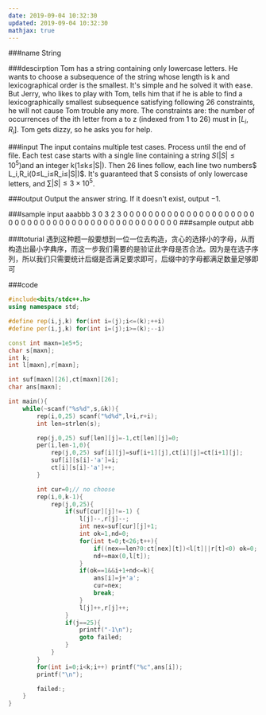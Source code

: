 ```yaml
---
date: 2019-09-04 10:32:30
updated: 2019-09-04 10:32:30
mathjax: true
---
```


###name
String

###descirption
Tom has a string containing only lowercase letters. He wants to choose a subsequence of the string whose length is k and lexicographical order is the smallest. It's simple and he solved it with ease.
But Jerry, who likes to play with Tom, tells him that if he is able to find a lexicographically smallest subsequence satisfying following 26 constraints, he will not cause Tom trouble any more.
The constraints are: the number of occurrences of the ith letter from a to z (indexed from 1 to 26) must in $[L_i,R_i]$.
Tom gets dizzy, so he asks you for help.

<!---more-->

###input
The input contains multiple test cases. Process until the end of file.
Each test case starts with a single line containing a string $S(|S|≤10^5)$and an integer k(1≤k≤|S|).
Then 26 lines follow, each line two numbers$ L_i,R_i(0≤L_i≤R_i≤|S|)$. 
It's guaranteed that S consists of only lowercase letters, and $∑|S|≤3×10^5$.
 
###output
Output the answer string. 
If it doesn't exist, output −1.

###sample input
aaabbb 3
0 3
2 3
0 0
0 0
0 0
0 0
0 0
0 0
0 0
0 0
0 0
0 0
0 0
0 0
0 0
0 0
0 0
0 0
0 0
0 0
0 0
0 0
0 0
0 0
0 0
0 0
###sample output
abb

###toturial
遇到这种题一般要想到一位一位去构造，贪心的选择小的字母，从而构造出最小字典序，而这一步我们需要的是验证此字母是否合法。因为是在选子序列，所以我们只需要统计后缀是否满足要求即可，后缀中的字母都满足数量足够即可

###code
```cpp
#include<bits/stdc++.h>
using namespace std;

#define rep(i,j,k) for(int i=(j);i<=(k);++i)
#define per(i,j,k) for(int i=(j);i>=(k);--i)

const int maxn=1e5+5;
char s[maxn];
int k;
int l[maxn],r[maxn];

int suf[maxn][26],ct[maxn][26];
char ans[maxn];

int main(){
    while(~scanf("%s%d",s,&k)){
        rep(i,0,25) scanf("%d%d",l+i,r+i);
        int len=strlen(s);

        rep(j,0,25) suf[len][j]=-1,ct[len][j]=0;
        per(i,len-1,0){
            rep(j,0,25) suf[i][j]=suf[i+1][j],ct[i][j]=ct[i+1][j];
            suf[i][s[i]-'a']=i;
            ct[i][s[i]-'a']++;
        }

        int cur=0;// no choose
        rep(i,0,k-1){
            rep(j,0,25){
                if(suf[cur][j]!=-1) {
                    l[j]--,r[j]--;
                    int nex=suf[cur][j]+1;
                    int ok=1,nd=0;
                    for(int t=0;t<26;t++){
                        if((nex==len?0:ct[nex][t])<l[t]||r[t]<0) ok=0;
                        nd+=max(0,l[t]);
                    }
                    if(ok==1&&i+1+nd<=k){
                        ans[i]=j+'a';
                        cur=nex;
                        break;
                    }
                    l[j]++,r[j]++;
                }
                if(j==25){
                    printf("-1\n");
                    goto failed;
                }
            }
        }
        for(int i=0;i<k;i++) printf("%c",ans[i]);
        printf("\n");

        failed:;
    }
}
```